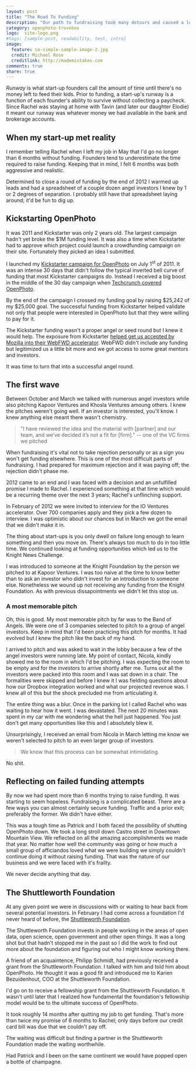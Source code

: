 ```yaml
---
layout: post
title: "The Road To Funding"
description: "Our path to fundraising took many detours and caused a lot more stress than I imagined."
category: openphoto-trovebox
logo:  site-logo.png
#tags: [sample-post, readability, test, intro]
image:
  feature: so-simple-sample-image-2.jpg
  credit: Michael Rose
  creditlink: http://mademistakes.com
comments: true
share: true
---
```


*Runway* is what start-up founders call the amount of time until there's no money left to feed their kids. Prior to funding, a start-up's runway is a function of each founder's ability to survive without collecting a paycheck. Since Rachel was staying at home with Tavin (and later our daughter Elodie) it meant our runway was whatever money we had available in the bank and brokerage accounts.

## When my start-up met reality

I remember telling Rachel when I left my job in May that I'd go no longer than 6 months without funding. Founders tend to underestimate the time required to raise funding. Keeping that in mind, I felt 6 months was both aggressive and realistic.

Determined to close a round of funding by the end of 2012 I warmed up leads and had a spreadsheet of a couple dozen angel investors I knew by 1 or 2 degrees of separation. I probably still have that spreadsheet laying around; it'd be fun to dig up.

## Kickstarting OpenPhoto

It was 2011 and Kickstarter was only 2 years old. The largest campaign hadn't yet broke the $1M funding level. It was also a time when Kickstarter had to approve which project could launch a crowdfunding campaign on their site. Fortunately they picked an idea I submitted.

I launched my [Kickstarter campaign for OpenPhoto](https://www.kickstarter.com/projects/jmathai/openphoto-a-photo-service-for-your-s3-or-dropbox-a) on July 1<sup>st</sup> of 2011. It was an intense 30 days that didn't follow the typical inverted bell curve of funding that most Kickstarter campaigns do. Instead I received a big boost in the middle of the 30 day campaign when [Techcrunch covered OpenPhoto](http://techcrunch.com/2011/06/29/former-yahoo-engineer-quits-to-build-a-flickr-killer-on-kickstarter/).

By the end of the campaign I crossed my funding goal by raising $25,242 of my $25,000 goal. The successful funding from Kickstarter helped validate not only that people were interested in OpenPhoto but that they were willing to pay for it.

The Kickstarter funding wasn't a proper angel or seed round but I knew it would help. The exposure from Kickstarter [helped get us accepted by Mozilla into their WebFWD accelerator](http://blog.webfwd.org/post/9300091721/webfwd-welcomes-the-first-fellows). WebFWD didn't include any funding but legitimized us a little bit more and we got access to some great mentors and investors.

It was time to turn that into a successful angel round.

## The first wave

Between October and March we talked with numerous angel investors while also pitching Kapoor Ventures and Khosla Ventures amoung others. I knew the pitches weren't going well. If an investor is interested, you'll know. I knew anything else meant there wasn't chemistry.

> "I have reviewed the idea and the material with [partner] and our team, and we’ve decided it’s not a fit for [firm]." -- one of the VC firms we pitched

When fundraising it's vital not to take rejection personally or as a sign you won't get funding elsewhere. This is one of the most difficult parts of fundraising. I had prepared for maximum rejection and it was paying off; the rejection didn't phase me.

2012 came to an end and I was faced with a decision and an unfulfilled promise I made to Rachel. I experienced something at that time which would be a recurring theme over the next 3 years; Rachel's unflinching support.

In February of 2012 we were invited to interview for the IO Ventures accelerator. Over 700 companies apply and they pick a few dozen to interview. I was optimistic about our chances but in March we got the email that we didn't make it in.

The thing about start-ups is you only dwell on failure long enough to learn something and then you move on. There's always too much to do in too little time. We continued looking at funding opportunities which led us to the Knight News Challenge.

I was introduced to someone at the Knight Foundation by the person we pitched to at Kapoor Ventures. I was too naive at the time to know better than to ask an investor who didn't invest for an introduction to someone else. Nonetheless we wound up not receiving any funding from the Knight Foundation. As with previous dissapointments we didn't let this stop us.

### A most memorable pitch

Oh, this is good. My most memorable pitch by far was to the Band of Angels. We were one of 3 companies selected to pitch to a group of angel investors. Keep in mind that I'd been practicing this pitch for months. It had evolved but I knew the pitch like the back of my hand.

I arrived to pitch and was asked to wait in the lobby because a few of the angel investors were running late. My point of contact, Nicola, kindly showed me to the room in which I'd be pitching. I was expecting the room to be empty and for the investors to arrive shortly after me. Turns out all the investors were packed into this room and I was sat down in a chair. The formalities were skipped and before I knew it I was fielding questions about how our Dropbox integration worked and what our projected revenue was. I knew all of this but the shock precluded me from articulating it.

The entire thing was a blur. Once in the parking lot I called Rachel who was waiting to hear how it went. I was devastated. The next 20 minutes was spent in my car with me wondering what the hell just happened. You just don't get many opportunities like this and I absolutely blew it.

Unsurprisingly, I received an email from Nicola in March letting me know we weren't selected to pitch to an even larger group of investors.

> We know that this process can be somewhat intimidating.

No shit.

## <a name="failed"></a>Reflecting on failed funding attempts

By now we had spent more than 6 months trying to raise funding. It was starting to seem hopeless. Fundraising is a complicated beast. There are a few ways you can almost certainly secure funding. Traffic and a prior exit; preferably the former. We didn't have either.

This was a tough time as Patrick and I both faced the possibility of shutting OpenPhoto down.  We took a long stroll down Castro street in Downtown Mountain View. We reflected on all the amazing accomplishments we made that year. No matter how well the community was going or how much a small group of afficiandos loved what we were building we simply couldn't continue doing it without raising funding. That was the nature of our business and we were faced with it's frailty.

We never decide anything that day.

## The Shuttleworth Foundation

At any given point we were in discussions with or waiting to hear back from several potential investors. In February I had come across a foundation I'd never heard of before, the [Shuttleworth Foundation](https://www.shuttleworthfoundation.org/).

The Shuttleworth Foundation invests in people working in the areas of open data, open science, open government and other open things. It was a long shot but that hadn't stopped me in the past so I did the work to find out more about the foundation and figuring out who I might know working there.

A friend of an acquaintence, Philipp Schmidt, had previously received a grant from the Shuttleworth Foundation. I talked with him and told him about OpenPhoto. He thought it was a good fit and introduced me to Karien Bezuidenhout, COO at the Shuttleworth Foundation.

I'd go on to receive a fellowship grant from the Shuttleworth Foundation. It wasn't until later that I realized how fundamental the foundation's fellowship model would be to the ultimate success of OpenPhoto.

It took roughly 14 months after quitting my job to get funding. That's more than twice my promise of 6 months to Rachel; only days before our credit card bill was due that we couldn't pay off.

The waiting was difficult but finding a partner in the Shuttleworth Foundation made the waiting worthwhile.

Had Patrick and I been on the same continent we would have popped open a bottle of champagne.
